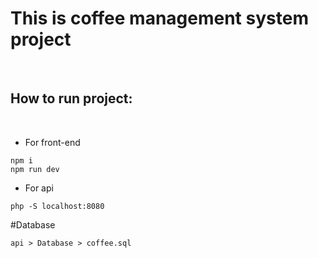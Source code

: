 <h1>This is coffee management system project</h1><br>
<h2>How to run project:</h2><br>
  
* For front-end
```
npm i
npm run dev
```
* For api
```
php -S localhost:8080
```
#Database 
```
api > Database > coffee.sql
```

